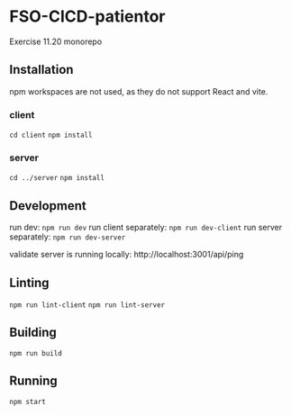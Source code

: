# FSO-CICD-patientor
Exercise 11.20 monorepo

## Installation

npm workspaces are not used, as they do not support React and vite.

### client
```cd client```
```npm install```

### server
```cd ../server```
```npm install```

## Development

run dev: ```npm run dev```
run client separately: ```npm run dev-client```
run server separately: ```npm run dev-server```

validate server is running locally: http://localhost:3001/api/ping

## Linting
```npm run lint-client```
```npm run lint-server```

## Building

```npm run build```

## Running
```npm start```
